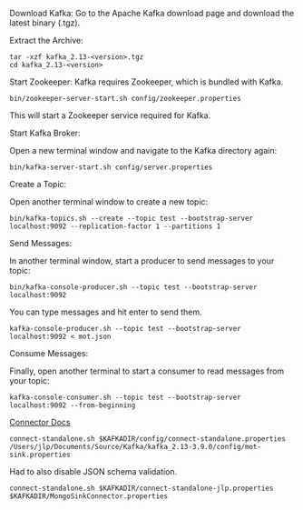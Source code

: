 Download Kafka: Go to the Apache Kafka download page and download the latest binary (.tgz).

Extract the Archive:

```
tar -xzf kafka_2.13-<version>.tgz
cd kafka_2.13-<version>
```

Start Zookeeper: Kafka requires Zookeeper, which is bundled with Kafka.

```
bin/zookeeper-server-start.sh config/zookeeper.properties
```

This will start a Zookeeper service required for Kafka.

Start Kafka Broker:

Open a new terminal window and navigate to the Kafka directory again:

```
bin/kafka-server-start.sh config/server.properties
```

Create a Topic:

Open another terminal window to create a new topic:

```
bin/kafka-topics.sh --create --topic test --bootstrap-server localhost:9092 --replication-factor 1 --partitions 1
```

Send Messages:

In another terminal window, start a producer to send messages to your topic:

```
bin/kafka-console-producer.sh --topic test --bootstrap-server localhost:9092 
```

You can type messages and hit enter to send them.

```shell
kafka-console-producer.sh --topic test --bootstrap-server localhost:9092 < mot.json
```

Consume Messages:

Finally, open another terminal to start a consumer to read messages from your topic:

```
kafka-console-consumer.sh --topic test --bootstrap-server localhost:9092 --from-beginning
```

[Connector Docs](https://kafka.apache.org/quickstart)

```
connect-standalone.sh $KAFKADIR/config/connect-standalone.properties /Users/jlp/Documents/Source/Kafka/kafka_2.13-3.9.0/config/mot-sink.properties 
```

Had to also disable JSON schema validation.

```
connect-standalone.sh $KAFKADIR/connect-standalone-jlp.properties $KAFKADIR/MongoSinkConnector.properties
```